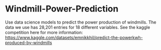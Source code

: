 # Windmill-Power-Prediction
Use data science models to predict the power production of windmills. The data we use has 28,201 entries for 18 different variables. See the kaggle competition here for more information: https://www.kaggle.com/datasets/emnikkhil/predict-the-powerkwh-produced-by-windmills
